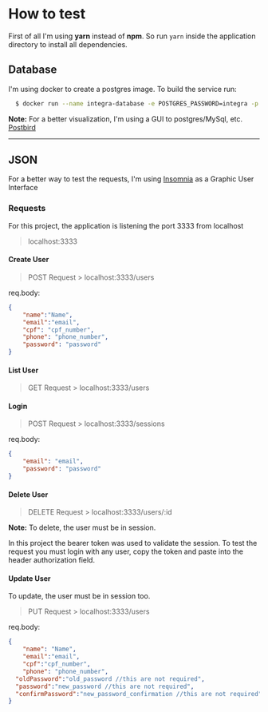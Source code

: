 # How to test
First of all I'm using **yarn** instead of **npm**. So run `yarn` inside the application directory to install all dependencies.

## Database
I'm using docker to create a postgres image.
To build the service run:

```bash
  $ docker run --name integra-database -e POSTGRES_PASSWORD=integra -p 5432:5432 -d postgres
```

**Note:**
For a better visualization, I'm using a GUI to postgres/MySql, etc. [Postbird](https://electronjs.org/apps/postbird)

---
## JSON

For a better way to test the requests, I'm using [Insomnia](https://insomnia.rest/) as a Graphic User Interface

### Requests
For this project, the application is listening the port 3333 from localhost

>localhost:3333

#### Create User

> POST Request > localhost:3333/users

req.body:
```json
{
	"name":"Name",
	"email":"email",
	"cpf": "cpf_number",
	"phone": "phone_number",
	"password": "password"
}
```
#### List User

> GET Request > localhost:3333/users

#### Login

>POST Request > localhost:3333/sessions

req.body:
```json
{
	"email": "email",
	"password": "password"
}
```

#### Delete User

> DELETE Request > localhost:3333/users/:id

**Note:**
To delete, the user must be in session.

In this project the bearer token was used to validate the session. To test the request you must login with any user, copy the token and paste into the header authorization field.

#### Update User

To update, the user must be in session too.

> PUT Request > localhost:3333/users

req.body:
```json
{
	"name": "Name",
	"email":"email",
	"cpf":"cpf_number",
	"phone": "phone_number",
  "oldPassword":"old_password //this are not required", 
  "password":"new_password //this are not required",
  "confirmPassword":"new_password_confirmation //this are not required"
}
```

